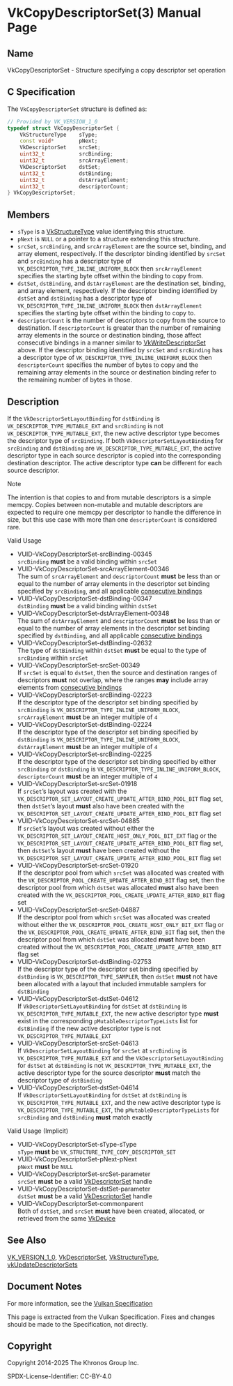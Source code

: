 # VkCopyDescriptorSet(3) Manual Page

## Name

VkCopyDescriptorSet - Structure specifying a copy descriptor set operation



## [](#_c_specification)C Specification

The `VkCopyDescriptorSet` structure is defined as:

```c++
// Provided by VK_VERSION_1_0
typedef struct VkCopyDescriptorSet {
    VkStructureType    sType;
    const void*        pNext;
    VkDescriptorSet    srcSet;
    uint32_t           srcBinding;
    uint32_t           srcArrayElement;
    VkDescriptorSet    dstSet;
    uint32_t           dstBinding;
    uint32_t           dstArrayElement;
    uint32_t           descriptorCount;
} VkCopyDescriptorSet;
```

## [](#_members)Members

- `sType` is a [VkStructureType](https://registry.khronos.org/vulkan/specs/latest/man/html/VkStructureType.html) value identifying this structure.
- `pNext` is `NULL` or a pointer to a structure extending this structure.
- `srcSet`, `srcBinding`, and `srcArrayElement` are the source set, binding, and array element, respectively. If the descriptor binding identified by `srcSet` and `srcBinding` has a descriptor type of `VK_DESCRIPTOR_TYPE_INLINE_UNIFORM_BLOCK` then `srcArrayElement` specifies the starting byte offset within the binding to copy from.
- `dstSet`, `dstBinding`, and `dstArrayElement` are the destination set, binding, and array element, respectively. If the descriptor binding identified by `dstSet` and `dstBinding` has a descriptor type of `VK_DESCRIPTOR_TYPE_INLINE_UNIFORM_BLOCK` then `dstArrayElement` specifies the starting byte offset within the binding to copy to.
- `descriptorCount` is the number of descriptors to copy from the source to destination. If `descriptorCount` is greater than the number of remaining array elements in the source or destination binding, those affect consecutive bindings in a manner similar to [VkWriteDescriptorSet](https://registry.khronos.org/vulkan/specs/latest/man/html/VkWriteDescriptorSet.html) above. If the descriptor binding identified by `srcSet` and `srcBinding` has a descriptor type of `VK_DESCRIPTOR_TYPE_INLINE_UNIFORM_BLOCK` then `descriptorCount` specifies the number of bytes to copy and the remaining array elements in the source or destination binding refer to the remaining number of bytes in those.

## [](#_description)Description

If the `VkDescriptorSetLayoutBinding` for `dstBinding` is `VK_DESCRIPTOR_TYPE_MUTABLE_EXT` and `srcBinding` is not `VK_DESCRIPTOR_TYPE_MUTABLE_EXT`, the new active descriptor type becomes the descriptor type of `srcBinding`. If both `VkDescriptorSetLayoutBinding` for `srcBinding` and `dstBinding` are `VK_DESCRIPTOR_TYPE_MUTABLE_EXT`, the active descriptor type in each source descriptor is copied into the corresponding destination descriptor. The active descriptor type **can** be different for each source descriptor.

Note

The intention is that copies to and from mutable descriptors is a simple memcpy. Copies between non-mutable and mutable descriptors are expected to require one memcpy per descriptor to handle the difference in size, but this use case with more than one `descriptorCount` is considered rare.

Valid Usage

- [](#VUID-VkCopyDescriptorSet-srcBinding-00345)VUID-VkCopyDescriptorSet-srcBinding-00345  
  `srcBinding` **must** be a valid binding within `srcSet`
- [](#VUID-VkCopyDescriptorSet-srcArrayElement-00346)VUID-VkCopyDescriptorSet-srcArrayElement-00346  
  The sum of `srcArrayElement` and `descriptorCount` **must** be less than or equal to the number of array elements in the descriptor set binding specified by `srcBinding`, and all applicable [consecutive bindings](https://registry.khronos.org/vulkan/specs/latest/html/vkspec.html#descriptorsets-updates-consecutive)
- [](#VUID-VkCopyDescriptorSet-dstBinding-00347)VUID-VkCopyDescriptorSet-dstBinding-00347  
  `dstBinding` **must** be a valid binding within `dstSet`
- [](#VUID-VkCopyDescriptorSet-dstArrayElement-00348)VUID-VkCopyDescriptorSet-dstArrayElement-00348  
  The sum of `dstArrayElement` and `descriptorCount` **must** be less than or equal to the number of array elements in the descriptor set binding specified by `dstBinding`, and all applicable [consecutive bindings](https://registry.khronos.org/vulkan/specs/latest/html/vkspec.html#descriptorsets-updates-consecutive)
- [](#VUID-VkCopyDescriptorSet-dstBinding-02632)VUID-VkCopyDescriptorSet-dstBinding-02632  
  The type of `dstBinding` within `dstSet` **must** be equal to the type of `srcBinding` within `srcSet`
- [](#VUID-VkCopyDescriptorSet-srcSet-00349)VUID-VkCopyDescriptorSet-srcSet-00349  
  If `srcSet` is equal to `dstSet`, then the source and destination ranges of descriptors **must** not overlap, where the ranges **may** include array elements from [consecutive bindings](https://registry.khronos.org/vulkan/specs/latest/html/vkspec.html#descriptorsets-updates-consecutive)
- [](#VUID-VkCopyDescriptorSet-srcBinding-02223)VUID-VkCopyDescriptorSet-srcBinding-02223  
  If the descriptor type of the descriptor set binding specified by `srcBinding` is `VK_DESCRIPTOR_TYPE_INLINE_UNIFORM_BLOCK`, `srcArrayElement` **must** be an integer multiple of `4`
- [](#VUID-VkCopyDescriptorSet-dstBinding-02224)VUID-VkCopyDescriptorSet-dstBinding-02224  
  If the descriptor type of the descriptor set binding specified by `dstBinding` is `VK_DESCRIPTOR_TYPE_INLINE_UNIFORM_BLOCK`, `dstArrayElement` **must** be an integer multiple of `4`
- [](#VUID-VkCopyDescriptorSet-srcBinding-02225)VUID-VkCopyDescriptorSet-srcBinding-02225  
  If the descriptor type of the descriptor set binding specified by either `srcBinding` or `dstBinding` is `VK_DESCRIPTOR_TYPE_INLINE_UNIFORM_BLOCK`, `descriptorCount` **must** be an integer multiple of `4`
- [](#VUID-VkCopyDescriptorSet-srcSet-01918)VUID-VkCopyDescriptorSet-srcSet-01918  
  If `srcSet`’s layout was created with the `VK_DESCRIPTOR_SET_LAYOUT_CREATE_UPDATE_AFTER_BIND_POOL_BIT` flag set, then `dstSet`’s layout **must** also have been created with the `VK_DESCRIPTOR_SET_LAYOUT_CREATE_UPDATE_AFTER_BIND_POOL_BIT` flag set
- [](#VUID-VkCopyDescriptorSet-srcSet-04885)VUID-VkCopyDescriptorSet-srcSet-04885  
  If `srcSet`’s layout was created without either the `VK_DESCRIPTOR_SET_LAYOUT_CREATE_HOST_ONLY_POOL_BIT_EXT` flag or the `VK_DESCRIPTOR_SET_LAYOUT_CREATE_UPDATE_AFTER_BIND_POOL_BIT` flag set, then `dstSet`’s layout **must** have been created without the `VK_DESCRIPTOR_SET_LAYOUT_CREATE_UPDATE_AFTER_BIND_POOL_BIT` flag set
- [](#VUID-VkCopyDescriptorSet-srcSet-01920)VUID-VkCopyDescriptorSet-srcSet-01920  
  If the descriptor pool from which `srcSet` was allocated was created with the `VK_DESCRIPTOR_POOL_CREATE_UPDATE_AFTER_BIND_BIT` flag set, then the descriptor pool from which `dstSet` was allocated **must** also have been created with the `VK_DESCRIPTOR_POOL_CREATE_UPDATE_AFTER_BIND_BIT` flag set
- [](#VUID-VkCopyDescriptorSet-srcSet-04887)VUID-VkCopyDescriptorSet-srcSet-04887  
  If the descriptor pool from which `srcSet` was allocated was created without either the `VK_DESCRIPTOR_POOL_CREATE_HOST_ONLY_BIT_EXT` flag or the `VK_DESCRIPTOR_POOL_CREATE_UPDATE_AFTER_BIND_BIT` flag set, then the descriptor pool from which `dstSet` was allocated **must** have been created without the `VK_DESCRIPTOR_POOL_CREATE_UPDATE_AFTER_BIND_BIT` flag set
- [](#VUID-VkCopyDescriptorSet-dstBinding-02753)VUID-VkCopyDescriptorSet-dstBinding-02753  
  If the descriptor type of the descriptor set binding specified by `dstBinding` is `VK_DESCRIPTOR_TYPE_SAMPLER`, then `dstSet` **must** not have been allocated with a layout that included immutable samplers for `dstBinding`
- [](#VUID-VkCopyDescriptorSet-dstSet-04612)VUID-VkCopyDescriptorSet-dstSet-04612  
  If `VkDescriptorSetLayoutBinding` for `dstSet` at `dstBinding` is `VK_DESCRIPTOR_TYPE_MUTABLE_EXT`, the new active descriptor type **must** exist in the corresponding `pMutableDescriptorTypeLists` list for `dstBinding` if the new active descriptor type is not `VK_DESCRIPTOR_TYPE_MUTABLE_EXT`
- [](#VUID-VkCopyDescriptorSet-srcSet-04613)VUID-VkCopyDescriptorSet-srcSet-04613  
  If `VkDescriptorSetLayoutBinding` for `srcSet` at `srcBinding` is `VK_DESCRIPTOR_TYPE_MUTABLE_EXT` and the `VkDescriptorSetLayoutBinding` for `dstSet` at `dstBinding` is not `VK_DESCRIPTOR_TYPE_MUTABLE_EXT`, the active descriptor type for the source descriptor **must** match the descriptor type of `dstBinding`
- [](#VUID-VkCopyDescriptorSet-dstSet-04614)VUID-VkCopyDescriptorSet-dstSet-04614  
  If `VkDescriptorSetLayoutBinding` for `dstSet` at `dstBinding` is `VK_DESCRIPTOR_TYPE_MUTABLE_EXT`, and the new active descriptor type is `VK_DESCRIPTOR_TYPE_MUTABLE_EXT`, the `pMutableDescriptorTypeLists` for `srcBinding` and `dstBinding` **must** match exactly

Valid Usage (Implicit)

- [](#VUID-VkCopyDescriptorSet-sType-sType)VUID-VkCopyDescriptorSet-sType-sType  
  `sType` **must** be `VK_STRUCTURE_TYPE_COPY_DESCRIPTOR_SET`
- [](#VUID-VkCopyDescriptorSet-pNext-pNext)VUID-VkCopyDescriptorSet-pNext-pNext  
  `pNext` **must** be `NULL`
- [](#VUID-VkCopyDescriptorSet-srcSet-parameter)VUID-VkCopyDescriptorSet-srcSet-parameter  
  `srcSet` **must** be a valid [VkDescriptorSet](https://registry.khronos.org/vulkan/specs/latest/man/html/VkDescriptorSet.html) handle
- [](#VUID-VkCopyDescriptorSet-dstSet-parameter)VUID-VkCopyDescriptorSet-dstSet-parameter  
  `dstSet` **must** be a valid [VkDescriptorSet](https://registry.khronos.org/vulkan/specs/latest/man/html/VkDescriptorSet.html) handle
- [](#VUID-VkCopyDescriptorSet-commonparent)VUID-VkCopyDescriptorSet-commonparent  
  Both of `dstSet`, and `srcSet` **must** have been created, allocated, or retrieved from the same [VkDevice](https://registry.khronos.org/vulkan/specs/latest/man/html/VkDevice.html)

## [](#_see_also)See Also

[VK\_VERSION\_1\_0](https://registry.khronos.org/vulkan/specs/latest/man/html/VK_VERSION_1_0.html), [VkDescriptorSet](https://registry.khronos.org/vulkan/specs/latest/man/html/VkDescriptorSet.html), [VkStructureType](https://registry.khronos.org/vulkan/specs/latest/man/html/VkStructureType.html), [vkUpdateDescriptorSets](https://registry.khronos.org/vulkan/specs/latest/man/html/vkUpdateDescriptorSets.html)

## [](#_document_notes)Document Notes

For more information, see the [Vulkan Specification](https://registry.khronos.org/vulkan/specs/latest/html/vkspec.html#VkCopyDescriptorSet)

This page is extracted from the Vulkan Specification. Fixes and changes should be made to the Specification, not directly.

## [](#_copyright)Copyright

Copyright 2014-2025 The Khronos Group Inc.

SPDX-License-Identifier: CC-BY-4.0